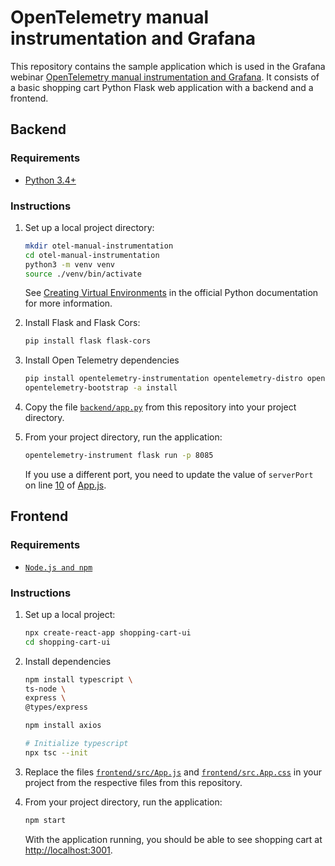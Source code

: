 # OpenTelemetry manual instrumentation and Grafana

This repository contains the sample application which is used in the Grafana
webinar [OpenTelemetry manual instrumentation and Grafana](https://grafana.com/go/webinar/how-to-instrument-apps-with-otel-and-grafana/?pg=videos&plcmt=upcoming-webinars).
It consists of a basic shopping cart Python Flask web application with a backend and a frontend.

## Backend

### Requirements

* [Python 3.4+](https://www.python.org/downloads/)

### Instructions

1. Set up a local project directory:

   ```sh
   mkdir otel-manual-instrumentation
   cd otel-manual-instrumentation
   python3 -m venv venv
   source ./venv/bin/activate
   ```

   See [Creating Virtual Environments](https://packaging.python.org/en/latest/tutorials/installing-packages/#creating-virtual-environments) in the official Python documentation for more information.

2. Install Flask and Flask Cors:

   ```sh
   pip install flask flask-cors
   ```

3. Install Open Telemetry dependencies

    ```sh
    pip install opentelemetry-instrumentation opentelemetry-distro opentelemetry-exporter-otlp
    opentelemetry-bootstrap -a install
    ```

4. Copy the file [`backend/app.py`](./backend/app.py) from this repository into your project directory.

5. From your project directory, run the application:

   ```sh
   opentelemetry-instrument flask run -p 8085
   ```

   If you use a different port, you need to update the value of `serverPort` on line [10](./frontend/src/App.js#L10) of [App.js](./frontend/src/App.js).

## Frontend

### Requirements

* [`Node.js and npm`](https://docs.npmjs.com/downloading-and-installing-node-js-and-npm)

### Instructions

1. Set up a local project:

    ```sh
    npx create-react-app shopping-cart-ui
    cd shopping-cart-ui
    ```

2. Install dependencies

    ```sh
    npm install typescript \
    ts-node \
    express \
    @types/express

    npm install axios

    # Initialize typescript
    npx tsc --init
    ```

3. Replace the files [`frontend/src/App.js`](./frontend/src/App.js) and [`frontend/src.App.css`](./frontend/src/App.css) in your project from the respective files from this repository.

4. From your project directory, run the application:

    ```sh
    npm start
    ```

    With the application running, you should be able to see shopping cart at [http://localhost:3001](http://localhost:3001).